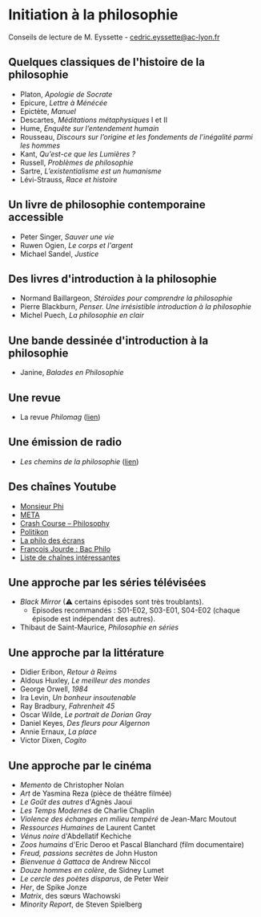 
# Initiation à la philosophie

Conseils de lecture de M. Eyssette - [cedric.eyssette@ac-lyon.fr](mailto:cedric.eyssette@ac-lyon.fr)


## Quelques classiques de l'histoire de la philosophie

*   Platon, _Apologie de Socrate_
*   Epicure, _Lettre à Ménécée_
*   Epictète, _Manuel_
*   Descartes, _Méditations métaphysiques_ I et II
*   Hume, _Enquête sur l’entendement humain_
*   Rousseau, _Discours sur l’origine et les fondements de l’inégalité parmi les hommes_
*   Kant, _Qu’est-ce que les Lumières ?_
*   Russell, _Problèmes de philosophie_
*   Sartre, _L’existentialisme est un humanisme_
*   Lévi-Strauss, _Race et histoire_


## Un livre de philosophie contemporaine accessible

*   Peter Singer, _Sauver une vie_
*   Ruwen Ogien, _Le corps et l'argent_
*   Michael Sandel, _Justice_


## Des livres d'introduction à la philosophie

*   Normand Baillargeon, _Stéroïdes pour comprendre la philosophie_
*   Pierre Blackburn, _Penser. Une irrésistible introduction à la philosophie_
*   Michel Puech, _La philosophie en clair_

## Une bande dessinée d'introduction à la philosophie

*   Janine, _Balades en Philosophie_

## Une revue

*   La revue _Philomag_ ([lien](https://www.philomag.com/))

## Une émission de radio

*   _Les chemins de la philosophie_ ([lien](https://www.franceculture.fr/emissions/les-chemins-de-la-philosophie))

## Des chaînes Youtube


*   [Monsieur Phi](https://www.youtube.com/channel/UCqA8H22FwgBVcF3GJpp0MQw)
*   [META](https://www.youtube.com/channel/UCUOgJaic4p3kwuN7LDJ5ukA)
*   [Crash Course – Philosophy](https://www.youtube.com/playlist?list=PL8dPuuaLjXtNgK6MZucdYldNkMybYIHKR)
*   [Politikon](https://www.youtube.com/channel/UC0HxyEc_ojRJ1oJXS5K6oaA)
*   [La philo des écrans](https://www.youtube.com/channel/UC5oYInmzMnMbsuiBdIEtytg)
*   [François Jourde : Bac Philo](https://www.youtube.com/watch?v=GhP9DO5AH3I&list=RDCMUCrPDGdPj4pzAGg1uA4n2swA&start_radio=1&t=22)
*   [Liste de chaînes intéressantes](http://bit.ly/liste-videos)

## Une approche par les séries télévisées

*   _Black Mirror_ (⚠ certains épisodes sont très troublants).
    *   Episodes recommandés : S01-E02, S03-E01, S04-E02 (chaque épisode est indépendant des autres).
*   Thibaut de Saint-Maurice, _Philosophie en séries_


## Une approche par la littérature

*   Didier Eribon, _Retour à Reims_
*   Aldous Huxley, _Le meilleur des mondes_
*   George Orwell, _1984_
*   Ira Levin, _Un bonheur insoutenable_
*   Ray Bradbury, _Fahrenheit 45_
*   Oscar Wilde, _Le portrait de Dorian Gray_
*   Daniel Keyes, _Des fleurs pour Algernon_
*   Annie Ernaux, _La place_
*   Victor Dixen, _Cogito_


## Une approche par le cinéma

*   _Memento_ de Christopher Nolan
*   _Art_ de Yasmina Reza (pièce de théâtre filmée)
*   _Le Goût des autres_ d'Agnès Jaoui
*   _Les Temps Modernes_ de Charlie Chaplin
*   _Violence des échanges en milieu tempéré_ de Jean-Marc Moutout
*   _Ressources Humaines_ de Laurent Cantet
*   _Vénus noire_ d'Abdellatif Kechiche
*   _Zoos humains_ d'Eric Deroo et Pascal Blanchard (film documentaire)
*   _Freud, passions secrètes_ de John Huston
*   _Bienvenue à Gattaca_ de Andrew Niccol
*   _Douze hommes en colère_, de Sidney Lumet
*   _Le cercle des poètes disparus_, de Peter Weir 
*   _Her_, de Spike Jonze
*   _Matrix_, des sœurs Wachowski
*   _Minority Report_, de Steven Spielberg
